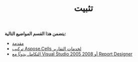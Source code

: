 ﻿---
title: تثبيت
type: docs
weight: 10
url: /ar/reportingservices/installation/
---
**يتضمن هذا القسم المواضيع التالية:** 

- [مقدمة](/cells/ar/reportingservices/introduction/)
- [تركيب Aspose.Cells لخدمات التقارير](/cells/ar/reportingservices/installing-aspose-cells-for-reporting-services/)
- [التكامل يدويًا مع Visual Studio 2005 أو 2008 Report Designer](/cells/ar/reportingservices/integrating-manually-with-visual-studio-2005-or-2008-report-designer/)
